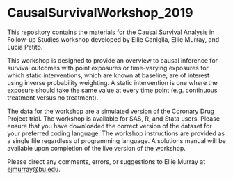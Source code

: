 # CausalSurvivalWorkshop_2019

This repository contains the materials for the Causal Survival Analysis in Follow-up Studies workshop developed by Ellie Caniglia, Ellie Murray, and Lucia Petito.

This workshop is designed to provide an overview to causal inference for survival outcomes with point exposures or time-varying exposures for which static interventions, which are known at baseline, are of interest using inverse probability weighting. A static intervention is one where the exposure should take the same value at every time point (e.g. continuous treatment versus no treatment).

The data for the workshop are a simulated version of the Coronary Drug Project trial. The workshop is available for SAS, R, and Stata users. Please ensure that you have downloaded the correct version of the dataset for your preferred coding language. The workshop instructions are provided as a single file regardless of programming language. A solutions manual will be available upon completion of the live version of the workshop.

Please direct any comments, errors, or suggestions to Ellie Murray at ejmurray@bu.edu.
